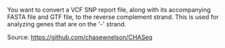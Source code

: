 You want to convert a VCF SNP report file, along with its accompanying FASTA file and GTF file, to the reverse complement strand. 
This is used for analyzing genes that are on the '-' strand.

Source: https://github.com/chasewnelson/CHASeq
